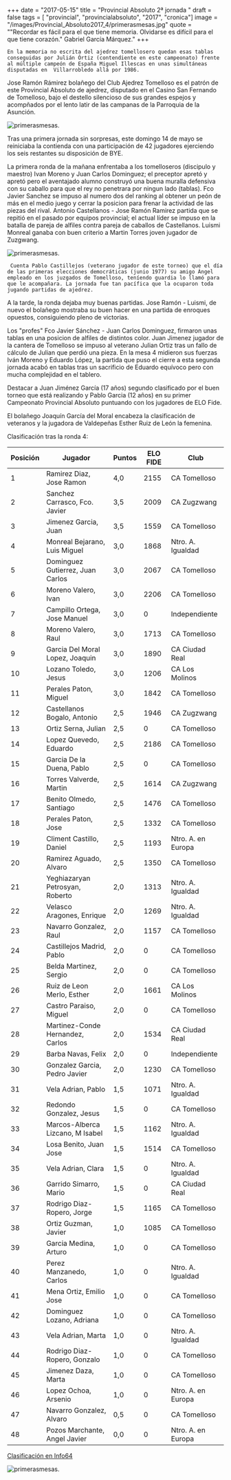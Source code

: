 +++
date = "2017-05-15"
title = "Provincial Absoluto 2ª jornada "
draft = false
tags = [ "provincial", "provincialabsoluto", "2017", "cronica"]
image = "/images/Provincial_Absoluto2017_4/primerasmesas.jpg"
quote = "\"Recordar es fácil para el que tiene memoria. Olvidarse es difícil para el que tiene corazón.\" Gabriel García Márquez."
+++

```
En la memoria no escrita del ajedrez tomellosero quedan esas tablas conseguidas por Julián Órtiz (contendiente en este campeonato) frente al múltiple campeón de España Miguel Illescas en unas simultáneas disputadas en  Villarrobledo allá por 1986.
```

Jose Ramón Rámirez bolañego del Club Ajedrez Tomelloso es el patrón de este Provincial Absoluto de ajedrez, disputado en el Casino San Fernando de Tomelloso, bajo el destello silencioso de sus grandes espejos y acompñados por el lento latir de las campanas de la Parroquia de la Asunción. 

![primerasmesas](/images/Provincial_Absoluto2017_4/joseramon.JPG).

Tras una primera jornada sin sorpresas, este domingo 14 de mayo se reiniciaba la contienda con una participación de 42 jugadores ejerciendo los seis restantes su  disposición de BYE.

La primera ronda de la mañana enfrentaba a los tomelloseros (discipulo y maestro) Ivan Moreno y Juan Carlos Dominguez; el preceptor apretó y apretó pero el aventajado alumno construyó una buena muralla defensiva con su caballo para que el rey no penetrara por ningun lado (tablas). Fco Javier Sanchez se impuso al numero dos del ranking al obtener un peón de más en el medio juego y cerrar la posicion para frenar la actividad de las piezas del rival. 
Antonio Castellanos - Jose Ramón Ramirez partida que se repitió en el pasado por equipos provincial; el actual líder se impuso en la batalla de pareja de alfiles contra pareja de caballos de Castellanos. Luismi Monreal ganaba con buen criterio a Martin Torres joven jugador de Zuzgwang.

![primerasmesas](/images/Provincial_Absoluto2017_4/primerasmesas2.jpg).

     Cuenta Pablo Castillejos (veterano jugador de este torneo) que el día de las primeras elecciones democráticas (junio 1977) su amigo Ángel empleado en los juzgados de Tomelloso, teníendo guardia lo llamó para que le acompañara. La jornada fue tan pacífica que la ocuparon toda jugando partidas de ajedrez.

A la tarde, la ronda dejaba muy buenas partidas. Jose Ramón - Luismi, de nuevo el bolañego mostraba su buen hacer en una partida de enroques opuestos, consiguiendo pleno de victorias. 

Los "profes" Fco Javier Sánchez - Juan Carlos Dominguez, firmaron unas tablas en una posicion de alfiles de distintos color. Juan Jimenez jugador de la cantera de Tomelloso se impuso al veterano Julian Ortiz tras un fallo de cálculo de Julian que perdió una pieza. En la mesa 4 midieron sus fuerzas Iván Moreno y Eduardo López, la partida que puso el cierre a esta segunda jornada acabó en tablas tras un sacrificio de Eduardo equívoco pero con mucha complejidad en el tablero. 

Destacar a Juan Jiménez García (17 años) segundo clasificado por el buen torneo que está realizando y Pablo Garcia (12 años) en su primer Campeonato Provincial Absoluto puntuando con los jugadores de ELO Fide.

El bolañego Joaquín García del Moral encabeza la clasificación de veteranos y la jugadora de Valdepeñas Esther Ruiz de León la femenina.

Clasificación tras la ronda 4:

| Posición | Jugador                          | Puntos | ELO FIDE | Club               |
|----------|----------------------------------|--------|----------|--------------------| 
| 1        | Ramirez Diaz, Jose Ramon         | 4,0    | 2155     | CA Tomelloso       | 
| 2        | Sanchez Carrasco, Fco. Javier    | 3,5    | 2009     | CA Zugzwang        | 
| 3        | Jimenez Garcia, Juan             | 3,5    | 1559     | CA Tomelloso       | 
| 4        | Monreal Bejarano, Luis Miguel    | 3,0    | 1868     | Ntro. A. Igualdad  | 
| 5        | Dominguez Gutierrez, Juan Carlos | 3,0    | 2067     | CA Tomelloso       | 
| 6        | Moreno Valero, Ivan              | 3,0    | 2206     | CA Tomelloso       | 
| 7        | Campillo Ortega, Jose Manuel     | 3,0    | 0        | Independiente      | 
| 8        | Moreno Valero, Raul              | 3,0    | 1713     | CA Tomelloso       | 
| 9        | Garcia Del Moral Lopez, Joaquin  | 3,0    | 1890     | CA Ciudad Real     | 
| 10       | Lozano Toledo, Jesus             | 3,0    | 1206     | CA Los Molinos     | 
| 11       | Perales Paton, Miguel            | 3,0    | 1842     | CA Tomelloso       | 
| 12       | Castellanos Bogalo, Antonio      | 2,5    | 1946     | CA Zugzwang        | 
| 13       | Ortiz Serna, Julian              | 2,5    | 0        | CA Tomelloso       | 
| 14       | Lopez Quevedo, Eduardo           | 2,5    | 2186     | CA Tomelloso       | 
| 15       | Garcia De la Duena, Pablo        | 2,5    | 0        | CA Tomelloso       | 
| 16       | Torres Valverde, Martin          | 2,5    | 1614     | CA Zugzwang        | 
| 17       | Benito Olmedo, Santiago          | 2,5    | 1476     | CA Tomelloso       | 
| 18       | Perales Paton, Jose              | 2,5    | 1332     | CA Tomelloso       | 
| 19       | Climent Castillo, Daniel         | 2,5    | 1193     | Ntro. A. en Europa | 
| 20       | Ramirez Aguado, Alvaro           | 2,5    | 1350     | CA Tomelloso       | 
| 21       | Yeghiazaryan Petrosyan, Roberto  | 2,0    | 1313     | Ntro. A. Igualdad  | 
| 22       | Velasco Aragones, Enrique        | 2,0    | 1269     | Ntro. A. Igualdad  | 
| 23       | Navarro Gonzalez, Raul           | 2,0    | 1157     | CA Tomelloso       | 
| 24       | Castillejos Madrid, Pablo        | 2,0    | 0        | CA Tomelloso       | 
| 25       | Belda Martinez, Sergio           | 2,0    | 0        | CA Tomelloso       | 
| 26       | Ruiz de Leon Merlo, Esther       | 2,0    | 1661     | CA Los Molinos     | 
| 27       | Castro Paraiso, Miguel           | 2,0    | 0        | CA Tomelloso       | 
| 28       | Martinez-Conde Hernandez, Carlos | 2,0    | 1534     | CA Ciudad Real     | 
| 29       | Barba Navas, Felix               | 2,0    | 0        | Independiente      | 
| 30       | Gonzalez Garcia, Pedro Javier    | 2,0    | 1230     | CA Tomelloso       | 
| 31       | Vela Adrian, Pablo               | 1,5    | 1071     | Ntro. A. Igualdad  | 
| 32       | Redondo Gonzalez, Jesus          | 1,5    | 0        | CA Tomelloso       | 
| 33       | Marcos-Alberca Lizcano, M Isabel | 1,5    | 1162     | Ntro. A. Igualdad  | 
| 34       | Losa Benito, Juan Jose           | 1,5    | 1514     | CA Tomelloso       | 
| 35       | Vela Adrian, Clara               | 1,5    | 0        | Ntro. A. Igualdad  | 
| 36       | Garrido Simarro, Mario           | 1,5    | 0        | CA Ciudad Real     | 
| 37       | Rodrigo Diaz-Ropero, Jorge       | 1,5    | 1165     | CA Tomelloso       | 
| 38       | Ortiz Guzman, Javier             | 1,0    | 1085     | CA Tomelloso       | 
| 39       | Garcia Medina, Arturo            | 1,0    | 0        | CA Tomelloso       | 
| 40       | Perez Manzanedo, Carlos          | 1,0    | 0        | Ntro. A. Igualdad  | 
| 41       | Mena Ortiz, Emilio Jose          | 1,0    | 0        | CA Tomelloso       | 
| 42       | Dominguez Lozano, Adriana        | 1,0    | 0        | CA Tomelloso       | 
| 43       | Vela Adrian, Marta               | 1,0    | 0        | Ntro. A. Igualdad  | 
| 44       | Rodrigo Diaz-Ropero, Gonzalo     | 1,0    | 0        | CA Tomelloso       | 
| 45       | Jimenez Daza, Marta              | 1,0    | 0        | CA Tomelloso       | 
| 46       | Lopez Ochoa, Arsenio             | 1,0    | 0        | Ntro. A. en Europa | 
| 47       | Navarro Gonzalez, Alvaro         | 0,5    | 0        | CA Tomelloso       | 
| 48       | Pozos Marchante, Angel Javier    | 0,0    | 0        | Ntro. A. en Europa |

[Clasificación en Info64](https://info64.org/individual-absoluto-ciudad-real-2017/standings)



![primerasmesas](/images/Provincial_Absoluto2017_4/primerasmesas3.jpg).
	


